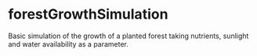 # forestGrowthSimulation

Basic simulation of the growth of a planted forest taking nutrients, sunlight and water availability as a parameter.
